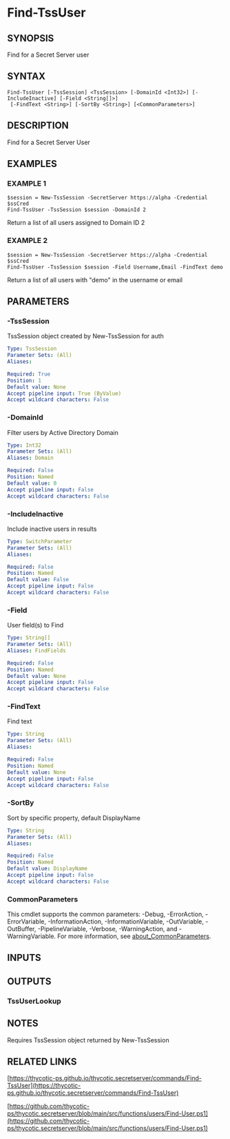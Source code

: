 # Find-TssUser

## SYNOPSIS
Find for a Secret Server user

## SYNTAX

```
Find-TssUser [-TssSession] <TssSession> [-DomainId <Int32>] [-IncludeInactive] [-Field <String[]>]
 [-FindText <String>] [-SortBy <String>] [<CommonParameters>]
```

## DESCRIPTION
Find for a Secret Server User

## EXAMPLES

### EXAMPLE 1
```
$session = New-TssSession -SecretServer https://alpha -Credential $ssCred
Find-TssUser -TssSession $session -DomainId 2
```

Return a list of all users assigned to Domain ID 2

### EXAMPLE 2
```
$session = New-TssSession -SecretServer https://alpha -Credential $ssCred
Find-TssUser -TssSession $session -Field Username,Email -FindText demo
```

Return a list of all users with "demo" in the username or email

## PARAMETERS

### -TssSession
TssSession object created by New-TssSession for auth

```yaml
Type: TssSession
Parameter Sets: (All)
Aliases:

Required: True
Position: 1
Default value: None
Accept pipeline input: True (ByValue)
Accept wildcard characters: False
```

### -DomainId
Filter users by Active Directory Domain

```yaml
Type: Int32
Parameter Sets: (All)
Aliases: Domain

Required: False
Position: Named
Default value: 0
Accept pipeline input: False
Accept wildcard characters: False
```

### -IncludeInactive
Include inactive users in results

```yaml
Type: SwitchParameter
Parameter Sets: (All)
Aliases:

Required: False
Position: Named
Default value: False
Accept pipeline input: False
Accept wildcard characters: False
```

### -Field
User field(s) to Find

```yaml
Type: String[]
Parameter Sets: (All)
Aliases: FindFields

Required: False
Position: Named
Default value: None
Accept pipeline input: False
Accept wildcard characters: False
```

### -FindText
Find text

```yaml
Type: String
Parameter Sets: (All)
Aliases:

Required: False
Position: Named
Default value: None
Accept pipeline input: False
Accept wildcard characters: False
```

### -SortBy
Sort by specific property, default DisplayName

```yaml
Type: String
Parameter Sets: (All)
Aliases:

Required: False
Position: Named
Default value: DisplayName
Accept pipeline input: False
Accept wildcard characters: False
```

### CommonParameters
This cmdlet supports the common parameters: -Debug, -ErrorAction, -ErrorVariable, -InformationAction, -InformationVariable, -OutVariable, -OutBuffer, -PipelineVariable, -Verbose, -WarningAction, and -WarningVariable. For more information, see [about_CommonParameters](http://go.microsoft.com/fwlink/?LinkID=113216).

## INPUTS

## OUTPUTS

### TssUserLookup
## NOTES
Requires TssSession object returned by New-TssSession

## RELATED LINKS

[https://thycotic-ps.github.io/thycotic.secretserver/commands/Find-TssUser](https://thycotic-ps.github.io/thycotic.secretserver/commands/Find-TssUser)

[https://github.com/thycotic-ps/thycotic.secretserver/blob/main/src/functions/users/Find-User.ps1](https://github.com/thycotic-ps/thycotic.secretserver/blob/main/src/functions/users/Find-User.ps1)

